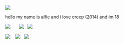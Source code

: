 ![](https://i.imghippo.com/files/Td1487y.png)

hello my name is alfie and i love creep (2014) and im 18

![](https://i.imghippo.com/files/U9363.jpg) ‎ ‎ ‎ ‎ ‎ ‎ ![](https://i.imghippo.com/files/yRa8770fY.jpg) ‎ ‎ ![](https://i.imghippo.com/files/VReN9733xI.jpg)

![](https://i.imghippo.com/files/nXk7633oqA.jpg) ‎ ‎‎ ‎ ![](https://i.imghippo.com/files/emED1698NuM.jpg)‎ ‎ ‎  ![](https://i.imghippo.com/files/tTWN5649ko.jpg)
